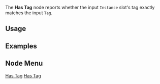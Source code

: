 <languages></languages> <translate>

The **Has Tag** node reports whether the input `Instance` slot's tag
exactly matches the input `Tag`.

## Usage

## Examples

## Node Menu

</translate>

[Has Tag](Category:Protoflux{{#translation:}} "wikilink") [Has
Tag](Category:Protoflux:Slots{{#translation:}} "wikilink")